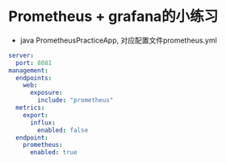# Prometheus + grafana的小练习
* java PrometheusPracticeApp, 对应配置文件prometheus.yml
```yaml
server:
  port: 8081
management:
  endpoints:
    web:
      exposure:
        include: "prometheus"
  metrics:
    export:
      influx:
        enabled: false
  endpoint:
    prometheus:
      enabled: true
```